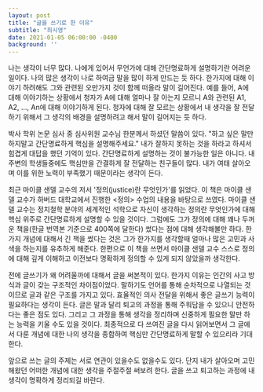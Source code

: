 ```yaml
---
layout: post
title: "글을 쓰기로 한 이유"
subtitle: "최시영"
date: 2021-01-05 06:00:00 -0400
background: ''
---
```


나는 생각이 너무 많다. 나에게 있어서 무언가에 대해 간단명료하게 설명하기란 어려운 일이다. 나의 많은 생각이 나로 하여금 말을 많이 하게 만드는 듯 하다. 한가지에 대해 이야기 하려해도 그와 관련된 오만가지 것이 함께 떠올라 말이 길어진다. 예를 들어, A에 대해 이야기하는 상황에서 청자가 A에 대해 얼마나 잘 아는지 모르니 A와 관련된 A1, A2, ..., An에 대해 이야기하게 된다. 청자에 대해 잘 모르는 상황에서 내 생각을 잘 전달하기 위해서 그 생각의 배경을 설명하려고 해서 말이 길어지는 듯 하다.

박사 학위 논문 심사 중 심사위원 교수님 한분께서 하셨던 말씀이 있다. "하고 싶은 말만 하지말고 간단명료하게 핵심을 설명해주세요." 내가 잘하지 못하는 것을 하라고 하셔서 힘겹게 대답을 했던 기억이 있다. 간단명료하게 설명하는 것이 불가능한 일은 아니다. 내 주변의 학생들중에도 핵심만을 간결하게 잘 전달하는 친구들이 많다. 내가 여태 살아오며 이를 위한 노력이 부족했기 때문이라는 생각이 든다.

최근 마이클 샌델 교수의 저서 '정의(justice)란 무엇인가'를 읽었다. 이 책은 마이클 샌델 교수가 하버드 대학교에서 진행한 <정의> 수업의 내용을 바탕으로 쓰였다. 마이클 샌델 교수는 정치철학 분야의 세계적인 석학으로 자신이 생각하는 정의란 무엇인가에 대해 핵심 위주로 간단명료하게 설명할 수 있을 것이다. 그럼에도 그가 정의에 대해 꽤나 두꺼운 책을(한글 번역본 기준으로 400쪽에 달한다) 썼다는 점에 대해 생각해볼만 하다. 한가지 개념에 대해서 긴 책을 썼다는 것은 그가 한가지를 생각할때 얼마나 많은 고민과 사색을 하는지를 유추하게 해준다. 한편으로 이 책을 쓰면서 마이클 샌델 교수 스스로 정의에 대해 깊게 이해하고 이전보다 명확하게 정의할 수 있게 되지 않았을까 생각한다.

전에 글쓰기가 왜 어려울까에 대해서 글을 써본적이 있다. 한가지 이유는 인간의 사고 방식과 글이 갖는 구조적인 차이점이었다. 말하기도 언어를 통해 순차적으로 나열되는 것이므로 글과 같은 구조를 가지고 있다. 효율적인 의사 전달을 위해서 좋은 글쓰기 능력이 필요하다는 생각이 든다. 글은 말과 달리 퇴고의 과정을 통해 주워담을 수 있으니 안전하다는 좋은 점도 있다. 그리고 그 과정을 통해 생각을 정리하며 신중하게 필요한 말만 하는 능력을 키울 수도 있을 것이다. 최종적으로 다 쓰여진 글을 다시 읽어보면서 그 글에서 다룬 개념에 대한 나의 생각을 종합하여 핵심만 간단명료하게 말할 수 있으리라 기대한다.

앞으로 쓰는 글의 주제는 서로 연관이 있을수도 없을수도 있다. 단지 내가 살아오며 고민해왔던 어떠한 개념에 대한 생각을 주절주절 써보려 한다. 글을 쓰고 퇴고하는 과정에 내 생각이 명확하게 정리되길 바란다.
